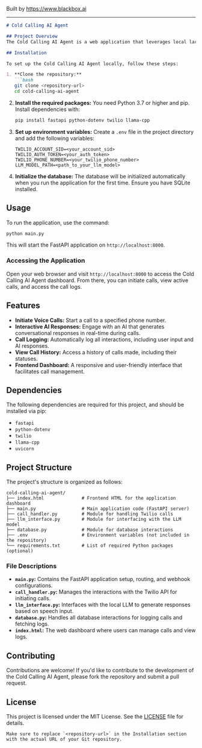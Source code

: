 
Built by https://www.blackbox.ai

---

```markdown
# Cold Calling AI Agent

## Project Overview
The Cold Calling AI Agent is a web application that leverages local large language models (LLMs) and Twilio's telephony API for conducting automated cold calls. This application allows users to initiate calls to specified phone numbers, interact via voice, receive responses generated by an AI conversational agent, and log all interactions. With a user-friendly interface, it provides functionality for call management and logs retrieval, streamlining the cold calling process.

## Installation

To set up the Cold Calling AI Agent locally, follow these steps:

1. **Clone the repository:**
   ```bash
   git clone <repository-url>
   cd cold-calling-ai-agent
   ```

2. **Install the required packages:**
   You need Python 3.7 or higher and pip. Install dependencies with:
   ```bash
   pip install fastapi python-dotenv twilio llama-cpp
   ```

3. **Set up environment variables:**
   Create a `.env` file in the project directory and add the following variables:
   ```plaintext
   TWILIO_ACCOUNT_SID=<your_account_sid>
   TWILIO_AUTH_TOKEN=<your_auth_token>
   TWILIO_PHONE_NUMBER=<your_twilio_phone_number>
   LLM_MODEL_PATH=<path_to_your_llm_model>
   ```

4. **Initialize the database:**
   The database will be initialized automatically when you run the application for the first time. Ensure you have SQLite installed.

## Usage

To run the application, use the command:
```bash
python main.py
```
This will start the FastAPI application on `http://localhost:8000`.

### Accessing the Application
Open your web browser and visit `http://localhost:8000` to access the Cold Calling AI Agent dashboard. From there, you can initiate calls, view active calls, and access the call logs.

## Features

- **Initiate Voice Calls:** Start a call to a specified phone number.
- **Interactive AI Responses:** Engage with an AI that generates conversational responses in real-time during calls.
- **Call Logging:** Automatically log all interactions, including user input and AI responses.
- **View Call History:** Access a history of calls made, including their statuses.
- **Frontend Dashboard:** A responsive and user-friendly interface that facilitates call management.

## Dependencies

The following dependencies are required for this project, and should be installed via pip:
- `fastapi`
- `python-dotenv`
- `twilio`
- `llama-cpp`
- `uvicorn`

## Project Structure

The project's structure is organized as follows:

```
cold-calling-ai-agent/
├── index.html              # Frontend HTML for the application dashboard
├── main.py                 # Main application code (FastAPI server)
├── call_handler.py         # Module for handling Twilio calls
├── llm_interface.py        # Module for interfacing with the LLM model
├── database.py             # Module for database interactions
├── .env                    # Environment variables (not included in the repository)
└── requirements.txt        # List of required Python packages (optional)
```

### File Descriptions
- **`main.py`:** Contains the FastAPI application setup, routing, and webhook configurations.
- **`call_handler.py`:** Manages the interactions with the Twilio API for initiating calls.
- **`llm_interface.py`:** Interfaces with the local LLM to generate responses based on speech input.
- **`database.py`:** Handles all database interactions for logging calls and fetching logs.
- **`index.html`:** The web dashboard where users can manage calls and view logs.

## Contributing

Contributions are welcome! If you'd like to contribute to the development of the Cold Calling AI Agent, please fork the repository and submit a pull request. 

## License

This project is licensed under the MIT License. See the [LICENSE](LICENSE) file for details.

```
Make sure to replace `<repository-url>` in the Installation section with the actual URL of your Git repository.